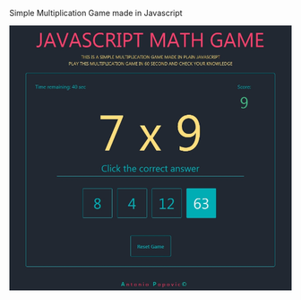 Simple Multiplication Game made in Javascript

<p align="center">
  <img src="https://github.com/antoniomtk/js-multiplication-game/blob/master/js_math.jpg" width="800" title="JS Math Game">
</p>
